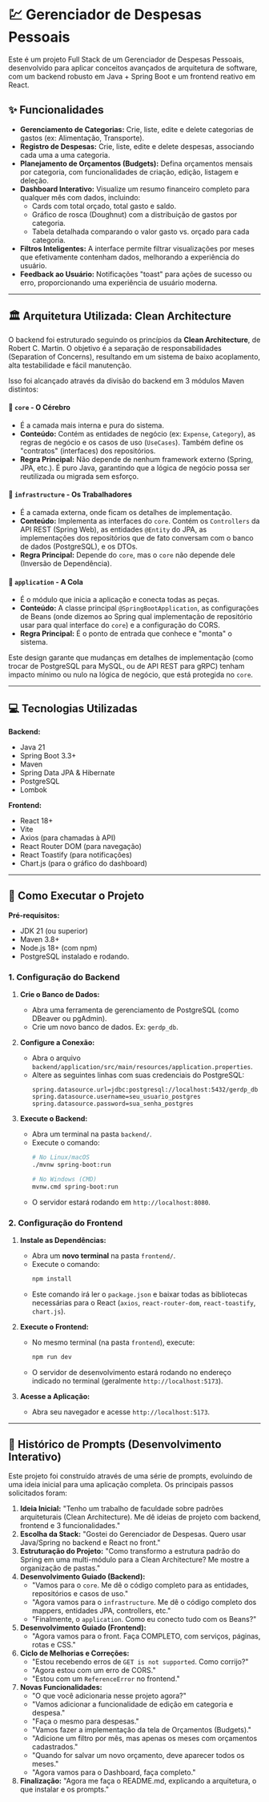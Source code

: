# 💹 Gerenciador de Despesas Pessoais

Este é um projeto Full Stack de um Gerenciador de Despesas Pessoais, desenvolvido para aplicar conceitos avançados de arquitetura de software, com um backend robusto em Java + Spring Boot e um frontend reativo em React.

## ✨ Funcionalidades

* **Gerenciamento de Categorias:** Crie, liste, edite e delete categorias de gastos (ex: Alimentação, Transporte).
* **Registro de Despesas:** Crie, liste, edite e delete despesas, associando cada uma a uma categoria.
* **Planejamento de Orçamentos (Budgets):** Defina orçamentos mensais por categoria, com funcionalidades de criação, edição, listagem e deleção.
* **Dashboard Interativo:** Visualize um resumo financeiro completo para qualquer mês com dados, incluindo:
    * Cards com total orçado, total gasto e saldo.
    * Gráfico de rosca (Doughnut) com a distribuição de gastos por categoria.
    * Tabela detalhada comparando o valor gasto vs. orçado para cada categoria.
* **Filtros Inteligentes:** A interface permite filtrar visualizações por meses que efetivamente contenham dados, melhorando a experiência do usuário.
* **Feedback ao Usuário:** Notificações "toast" para ações de sucesso ou erro, proporcionando uma experiência de usuário moderna.

---

## 🏛️ Arquitetura Utilizada: Clean Architecture

O backend foi estruturado seguindo os princípios da **Clean Architecture**, de Robert C. Martin. O objetivo é a separação de responsabilidades (Separation of Concerns), resultando em um sistema de baixo acoplamento, alta testabilidade e fácil manutenção.

Isso foi alcançado através da divisão do backend em 3 módulos Maven distintos:

#### 📁 `core` - O Cérebro

* É a camada mais interna e pura do sistema.
* **Conteúdo:** Contém as entidades de negócio (ex: `Expense`, `Category`), as regras de negócio e os casos de uso (`UseCases`). Também define os "contratos" (interfaces) dos repositórios.
* **Regra Principal:** Não depende de nenhum framework externo (Spring, JPA, etc.). É puro Java, garantindo que a lógica de negócio possa ser reutilizada ou migrada sem esforço.

#### 📁 `infrastructure` - Os Trabalhadores

* É a camada externa, onde ficam os detalhes de implementação.
* **Conteúdo:** Implementa as interfaces do `core`. Contém os `Controllers` da API REST (Spring Web), as entidades `@Entity` do JPA, as implementações dos repositórios que de fato conversam com o banco de dados (PostgreSQL), e os DTOs.
* **Regra Principal:** Depende do `core`, mas o `core` não depende dele (Inversão de Dependência).

#### 📁 `application` - A Cola

* É o módulo que inicia a aplicação e conecta todas as peças.
* **Conteúdo:** A classe principal `@SpringBootApplication`, as configurações de Beans (onde dizemos ao Spring qual implementação de repositório usar para qual interface do `core`) e a configuração do CORS.
* **Regra Principal:** É o ponto de entrada que conhece e "monta" o sistema.

Este design garante que mudanças em detalhes de implementação (como trocar de PostgreSQL para MySQL, ou de API REST para gRPC) tenham impacto mínimo ou nulo na lógica de negócio, que está protegida no `core`.

---

## 💻 Tecnologias Utilizadas

**Backend:**

* Java 21
* Spring Boot 3.3+
* Maven
* Spring Data JPA & Hibernate
* PostgreSQL
* Lombok

**Frontend:**

* React 18+
* Vite
* Axios (para chamadas à API)
* React Router DOM (para navegação)
* React Toastify (para notificações)
* Chart.js (para o gráfico do dashboard)

---

## 🚀 Como Executar o Projeto

**Pré-requisitos:**

* JDK 21 (ou superior)
* Maven 3.8+
* Node.js 18+ (com npm)
* PostgreSQL instalado e rodando.

### **1. Configuração do Backend**

1.  **Crie o Banco de Dados:**
    * Abra uma ferramenta de gerenciamento de PostgreSQL (como DBeaver ou pgAdmin).
    * Crie um novo banco de dados. Ex: `gerdp_db`.

2.  **Configure a Conexão:**
    * Abra o arquivo `backend/application/src/main/resources/application.properties`.
    * Altere as seguintes linhas com suas credenciais do PostgreSQL:
        ```properties
        spring.datasource.url=jdbc:postgresql://localhost:5432/gerdp_db
        spring.datasource.username=seu_usuario_postgres
        spring.datasource.password=sua_senha_postgres
        ```

3.  **Execute o Backend:**
    * Abra um terminal na pasta `backend/`.
    * Execute o comando:
        ```bash
        # No Linux/macOS
        ./mvnw spring-boot:run

        # No Windows (CMD)
        mvnw.cmd spring-boot:run
        ```
    * O servidor estará rodando em `http://localhost:8080`.

### **2. Configuração do Frontend**

1.  **Instale as Dependências:**
    * Abra um **novo terminal** na pasta `frontend/`.
    * Execute o comando:
        ```bash
        npm install
        ```
    * Este comando irá ler o `package.json` e baixar todas as bibliotecas necessárias para o React (`axios`, `react-router-dom`, `react-toastify`, `chart.js`).

2.  **Execute o Frontend:**
    * No mesmo terminal (na pasta `frontend`), execute:
        ```bash
        npm run dev
        ```
    * O servidor de desenvolvimento estará rodando no endereço indicado no terminal (geralmente `http://localhost:5173`).

3.  **Acesse a Aplicação:**
    * Abra seu navegador e acesse `http://localhost:5173`.

---

## 📝 Histórico de Prompts (Desenvolvimento Interativo)

Este projeto foi construído através de uma série de prompts, evoluindo de uma ideia inicial para uma aplicação completa. Os principais passos solicitados foram:

1.  **Ideia Inicial:** "Tenho um trabalho de faculdade sobre padrões arquiteturais (Clean Architecture). Me dê ideias de projeto com backend, frontend e 3 funcionalidades."
2.  **Escolha da Stack:** "Gostei do Gerenciador de Despesas. Quero usar Java/Spring no backend e React no front."
3.  **Estruturação do Projeto:** "Como transformo a estrutura padrão do Spring em uma multi-módulo para a Clean Architecture? Me mostre a organização de pastas."
4.  **Desenvolvimento Guiado (Backend):**
    * "Vamos para o `core`. Me dê o código completo para as entidades, repositórios e casos de uso."
    * "Agora vamos para o `infrastructure`. Me dê o código completo dos mappers, entidades JPA, controllers, etc."
    * "Finalmente, o `application`. Como eu conecto tudo com os Beans?"
5.  **Desenvolvimento Guiado (Frontend):**
    * "Agora vamos para o front. Faça COMPLETO, com serviços, páginas, rotas e CSS."
6.  **Ciclo de Melhorias e Correções:**
    * "Estou recebendo erros de `GET is not supported`. Como corrijo?"
    * "Agora estou com um erro de CORS."
    * "Estou com um `ReferenceError` no frontend."
7.  **Novas Funcionalidades:**
    * "O que você adicionaria nesse projeto agora?"
    * "Vamos adicionar a funcionalidade de edição em categoria e despesa."
    * "Faça o mesmo para despesas."
    * "Vamos fazer a implementação da tela de Orçamentos (Budgets)."
    * "Adicione um filtro por mês, mas apenas os meses com orçamentos cadastrados."
    * "Quando for salvar um novo orçamento, deve aparecer todos os meses."
    * "Agora vamos para o Dashboard, faça completo."
8.  **Finalização:** "Agora me faça o README.md, explicando a arquitetura, o que instalar e os prompts."